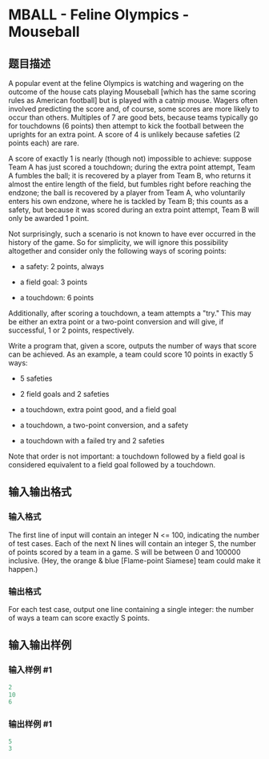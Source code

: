 # MBALL - Feline Olympics - Mouseball

## 题目描述

A popular event at the feline Olympics is watching and wagering on the outcome of the house cats playing Mouseball \[which has the same scoring rules as American football\] but is played with a catnip mouse. Wagers often involved predicting the score and, of course, some scores are more likely to occur than others. Multiples of 7 are good bets, because teams typically go for touchdowns (6 points) then attempt to kick the football between the uprights for an extra point. A score of 4 is unlikely because safeties (2 points each) are rare.

A score of exactly 1 is nearly (though not) impossible to achieve: suppose Team A has just scored a touchdown; during the extra point attempt, Team A fumbles the ball; it is recovered by a player from Team B, who returns it almost the entire length of the field, but fumbles right before reaching the endzone; the ball is recovered by a player from Team A, who voluntarily enters his own endzone, where he is tackled by Team B; this counts as a safety, but because it was scored during an extra point attempt, Team B will only be awarded 1 point.

Not surprisingly, such a scenario is not known to have ever occurred in the history of the game. So for simplicity, we will ignore this possibility altogether and consider only the following ways of scoring points:

- a safety: 2 points, always

- a field goal: 3 points

- a touchdown: 6 points

Additionally, after scoring a touchdown, a team attempts a "try." This may be either an extra point or a two-point conversion and will give, if successful, 1 or 2 points, respectively.

Write a program that, given a score, outputs the number of ways that score can be achieved. As an example, a team could score 10 points in exactly 5 ways:

- 5 safeties

- 2 field goals and 2 safeties

- a touchdown, extra point good, and a field goal

- a touchdown, a two-point conversion, and a safety

- a touchdown with a failed try and 2 safeties

Note that order is not important: a touchdown followed by a field goal is considered equivalent to a field goal followed by a touchdown.

## 输入输出格式

### 输入格式

The first line of input will contain an integer N <= 100, indicating the number of test cases. Each of the next N lines will contain an integer S, the number of points scored by a team in a game. S will be between 0 and 100000 inclusive. (Hey, the orange & blue \[Flame-point Siamese\] team could make it happen.)

### 输出格式

For each test case, output one line containing a single integer: the number of ways a team can score exactly S points.

## 输入输出样例

### 输入样例 #1

```cpp
2
10
6
```


### 输出样例 #1

```cpp
5
3
```


